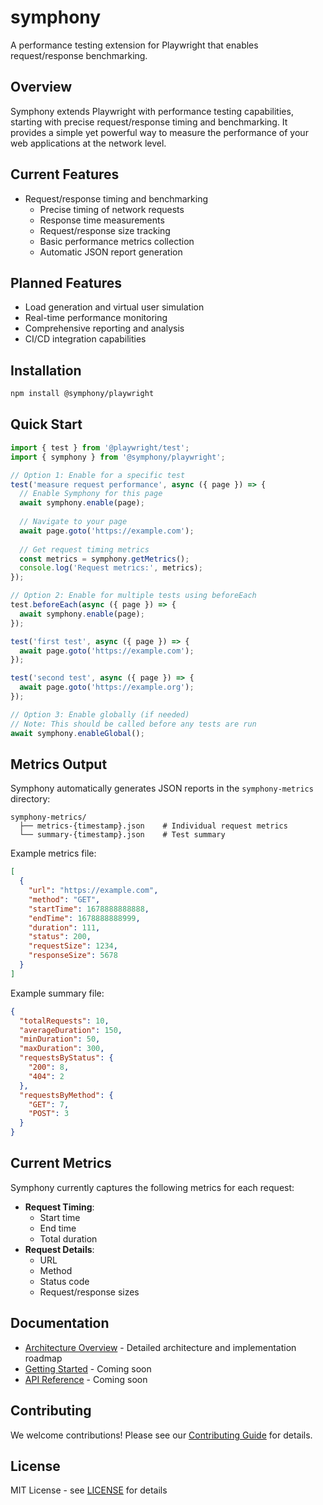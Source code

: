 # symphony
A performance testing extension for Playwright that enables request/response benchmarking.

## Overview

Symphony extends Playwright with performance testing capabilities, starting with precise request/response timing and benchmarking. It provides a simple yet powerful way to measure the performance of your web applications at the network level.

## Current Features

- Request/response timing and benchmarking
  - Precise timing of network requests
  - Response time measurements
  - Request/response size tracking
  - Basic performance metrics collection
  - Automatic JSON report generation

## Planned Features

- Load generation and virtual user simulation
- Real-time performance monitoring
- Comprehensive reporting and analysis
- CI/CD integration capabilities

## Installation

```bash
npm install @symphony/playwright
```

## Quick Start

```typescript
import { test } from '@playwright/test';
import { symphony } from '@symphony/playwright';

// Option 1: Enable for a specific test
test('measure request performance', async ({ page }) => {
  // Enable Symphony for this page
  await symphony.enable(page);
  
  // Navigate to your page
  await page.goto('https://example.com');
  
  // Get request timing metrics
  const metrics = symphony.getMetrics();
  console.log('Request metrics:', metrics);
});

// Option 2: Enable for multiple tests using beforeEach
test.beforeEach(async ({ page }) => {
  await symphony.enable(page);
});

test('first test', async ({ page }) => {
  await page.goto('https://example.com');
});

test('second test', async ({ page }) => {
  await page.goto('https://example.org');
});

// Option 3: Enable globally (if needed)
// Note: This should be called before any tests are run
await symphony.enableGlobal();
```

## Metrics Output

Symphony automatically generates JSON reports in the `symphony-metrics` directory:

```
symphony-metrics/
  ├── metrics-{timestamp}.json    # Individual request metrics
  └── summary-{timestamp}.json    # Test summary
```

Example metrics file:
```json
[
  {
    "url": "https://example.com",
    "method": "GET",
    "startTime": 1678888888888,
    "endTime": 1678888888999,
    "duration": 111,
    "status": 200,
    "requestSize": 1234,
    "responseSize": 5678
  }
]
```

Example summary file:
```json
{
  "totalRequests": 10,
  "averageDuration": 150,
  "minDuration": 50,
  "maxDuration": 300,
  "requestsByStatus": {
    "200": 8,
    "404": 2
  },
  "requestsByMethod": {
    "GET": 7,
    "POST": 3
  }
}
```

## Current Metrics

Symphony currently captures the following metrics for each request:

- **Request Timing**: 
  - Start time
  - End time
  - Total duration
- **Request Details**:
  - URL
  - Method
  - Status code
  - Request/response sizes

## Documentation

- [Architecture Overview](ARCHITECTURE.md) - Detailed architecture and implementation roadmap
- [Getting Started](docs/getting-started.md) - Coming soon
- [API Reference](docs/api.md) - Coming soon

## Contributing

We welcome contributions! Please see our [Contributing Guide](CONTRIBUTING.md) for details.

## License

MIT License - see [LICENSE](LICENSE) for details
